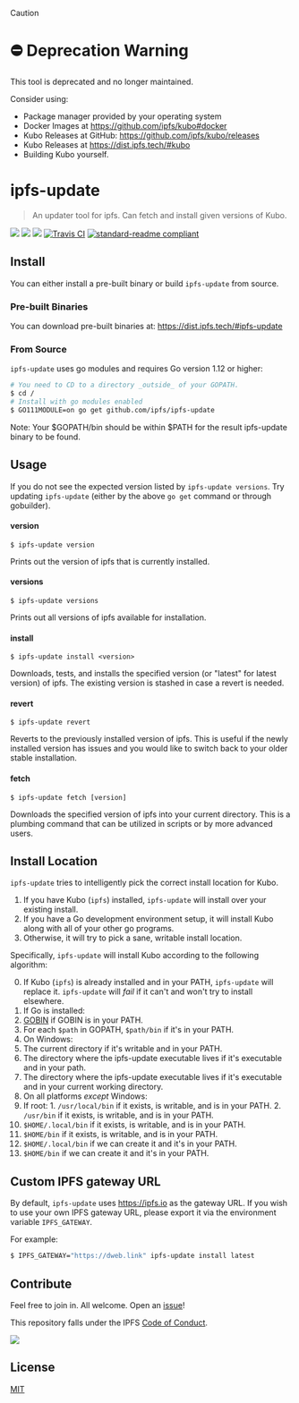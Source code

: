 > [!CAUTION]
> # ⛔️ Deprecation Warning
>
> This tool is deprecated and no longer maintained.
>
> Consider using:
> - Package manager provided by your operating system
> - Docker Images at https://github.com/ipfs/kubo#docker
> - Kubo Releases at GitHub: https://github.com/ipfs/kubo/releases
> - Kubo Releases at https://dist.ipfs.tech/#kubo
> - Building Kubo yourself.

# ipfs-update

> An updater tool for ipfs. Can fetch and install given versions of Kubo.

[![](https://img.shields.io/badge/made%20by-Protocol%20Labs-blue.svg?style=flat-square)](http://ipn.io)
[![](https://img.shields.io/badge/project-IPFS-blue.svg?style=flat-square)](http://ipfs.tech/)
[![](https://img.shields.io/badge/freenode-%23ipfs-blue.svg?style=flat-square)](http://webchat.freenode.net/?channels=%23ipfs)
[![Travis CI](https://travis-ci.org/ipfs/ipfs-update.svg?branch=master)](https://travis-ci.org/ipfs/ipfs-update)
[![standard-readme compliant](https://img.shields.io/badge/standard--readme-OK-green.svg?style=flat-square)](https://github.com/RichardLitt/standard-readme)

## Install

You can either install a pre-built binary or build `ipfs-update` from source.

### Pre-built Binaries

You can download pre-built binaries at: https://dist.ipfs.tech/#ipfs-update

### From Source

`ipfs-update` uses go modules and requires Go version 1.12 or higher:

```sh
# You need to CD to a directory _outside_ of your GOPATH.
$ cd /
# Install with go modules enabled
$ GO111MODULE=on go get github.com/ipfs/ipfs-update
```

Note: Your $GOPATH/bin should be within $PATH for the result ipfs-update binary
to be found.

## Usage

If you do not see the expected version listed by `ipfs-update versions`. Try updating
`ipfs-update` (either by the above `go get` command or through gobuilder).

#### version

`$ ipfs-update version`

Prints out the version of ipfs that is currently installed.

#### versions

`$ ipfs-update versions`

Prints out all versions of ipfs available for installation.

#### install

`$ ipfs-update install <version>`

Downloads, tests, and installs the specified version (or "latest" for
latest version) of ipfs. The existing version is stashed in case a revert is needed.

#### revert

`$ ipfs-update revert`

Reverts to the previously installed version of ipfs. This
is useful if the newly installed version has issues and you would like to switch
back to your older stable installation.

#### fetch

`$ ipfs-update fetch [version]`

Downloads the specified version of ipfs into your current
directory. This is a plumbing command that can be utilized in scripts or by
more advanced users.

## Install Location

`ipfs-update` tries to intelligently pick the correct install location for
Kubo.

1. If you have Kubo (`ipfs`) installed, `ipfs-update` will install over your existing install.
2. If you have a Go development environment setup, it will install Kubo along
   with all of your other go programs.
3. Otherwise, it will try to pick a sane, writable install location.

Specifically, `ipfs-update` will install Kubo according to the following
algorithm:

0. If Kubo (`ipfs`) is already installed and in your PATH, `ipfs-update` will
   replace it. `ipfs-update` will _fail_ if it can't and won't try to install
   elsewhere.
1. If Go is installed:
  1. [GOBIN][go-env] if GOBIN is in your PATH.
  2. For each `$path` in GOPATH, `$path/bin` if it's in your PATH.
2. On Windows:
  1. The current directory if it's writable and in your PATH.
  2. The directory where the ipfs-update executable lives if it's executable and in your path.
  3. The directory where the ipfs-update executable lives if it's executable and in your current working directory.
3. On all platforms _except_ Windows:
  1. If root:
    1. `/usr/local/bin` if it exists, is writable, and is in your PATH.
    2. `/usr/bin` if it exists, is writable, and is in your PATH.
  2. `$HOME/.local/bin` if it exists, is writable, and is in your PATH.
  3. `$HOME/bin` if it exists, is writable, and is in your PATH.
  4. `$HOME/.local/bin` if we can create it and it's in your PATH.
  5. `$HOME/bin` if we can create it and it's in your PATH.

[go-env]: https://golang.org/cmd/go/#hdr-Environment_variables

## Custom IPFS gateway URL

By default, `ipfs-update` uses https://ipfs.io as the gateway URL. If you wish to use your own IPFS gateway URL, please export it via the environment variable `IPFS_GATEWAY`.

For example:

```sh
$ IPFS_GATEWAY="https://dweb.link" ipfs-update install latest
```

## Contribute

Feel free to join in. All welcome. Open an [issue](https://github.com/ipfs/ipfs-update/issues)!

This repository falls under the IPFS [Code of Conduct](https://github.com/ipfs/community/blob/master/code-of-conduct.md).

[![](https://cdn.rawgit.com/jbenet/contribute-ipfs-gif/master/img/contribute.gif)](https://github.com/ipfs/community/blob/master/contributing.md)

## License

[MIT](LICENSE)

